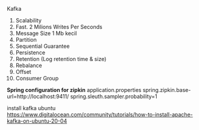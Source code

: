 Kafka

1. Scalability
2. Fast. 2 Milions Writes Per Seconds
3. Message Size 1 Mb kecil
4. Partition
5. Sequential Guarantee
6. Persistence
7. Retention (Log retention time & size)
8. Rebalance
9. Offset
10. Consumer Group

**Spring configuration for zipkin**
application.properties
spring.zipkin.base-url=http://localhost:9411/
spring.sleuth.sampler.probability=1


install kafka ubuntu
https://www.digitalocean.com/community/tutorials/how-to-install-apache-kafka-on-ubuntu-20-04
